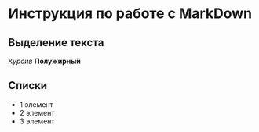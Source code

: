 # Инструкция по работе с MarkDown

## Выделение текста
*Курсив*
**Полужирный**

## Списки
* 1 элемент
* 2 элемент
* 3 элемент



